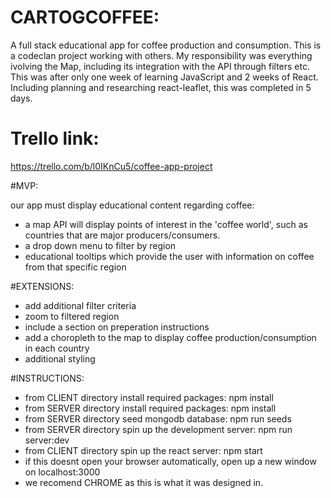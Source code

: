 # CARTOGCOFFEE:
A full stack educational app for coffee production and consumption. 
This is a codeclan project working with others. My responsibility was everything ivolving the Map, including its integration with the API through filters etc. This was after only one week of learning JavaScript and 2 weeks of React. Including planning and researching react-leaflet, this was completed in 5 days.

# Trello link: 
https://trello.com/b/l0IKnCu5/coffee-app-project

#MVP:

our app must display educational content regarding coffee:

  - a map API will display points of interest in the 'coffee world', such as countries that are major producers/consumers. 
  - a drop down menu to filter by region 
  - educational tooltips which provide the user with information on coffee from that specific region 
  
#EXTENSIONS:

  - add additional filter criteria
  - zoom to filtered region 
  - include a section on preperation instructions
  - add a choropleth to the map to display coffee production/consumption in each country 
  - additional styling
  
#INSTRUCTIONS:

  -  from CLIENT directory install required packages: npm install 
  -  from SERVER directory install required packages: npm install 
  -  from SERVER directory seed mongodb database: npm run seeds
  -  from SERVER directory spin up the development server: npm run server:dev
  -  from CLIENT directory spin up the react server: npm start 
  -  if this doesnt open your browser automatically, open up a new window on localhost:3000
  -  we recomend CHROME as this is what it was designed in.

